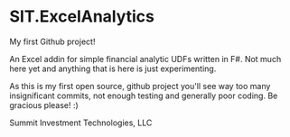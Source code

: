 # SIT.ExcelAnalytics
My first Github project!

An Excel addin for simple financial analytic UDFs written in F#. Not much here yet and anything that is here is just experimenting.

As this is my first open source, github project you'll see way too many insignificant commits, not enough testing and generally poor coding. Be gracious please! :)

Summit Investment Technologies, LLC
